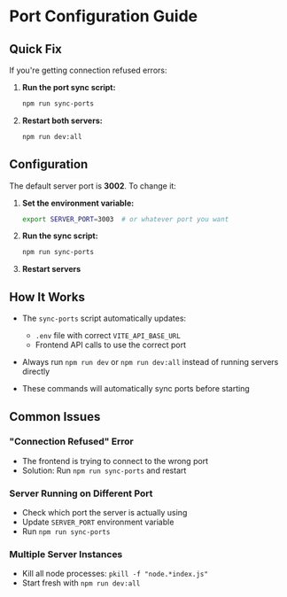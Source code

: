 # Port Configuration Guide

## Quick Fix

If you're getting connection refused errors:

1. **Run the port sync script:**
   ```bash
   npm run sync-ports
   ```

2. **Restart both servers:**
   ```bash
   npm run dev:all
   ```

## Configuration

The default server port is **3002**. To change it:

1. **Set the environment variable:**
   ```bash
   export SERVER_PORT=3003  # or whatever port you want
   ```

2. **Run the sync script:**
   ```bash
   npm run sync-ports
   ```

3. **Restart servers**

## How It Works

- The `sync-ports` script automatically updates:
  - `.env` file with correct `VITE_API_BASE_URL`
  - Frontend API calls to use the correct port
  
- Always run `npm run dev` or `npm run dev:all` instead of running servers directly
- These commands will automatically sync ports before starting

## Common Issues

### "Connection Refused" Error
- The frontend is trying to connect to the wrong port
- Solution: Run `npm run sync-ports` and restart

### Server Running on Different Port
- Check which port the server is actually using
- Update `SERVER_PORT` environment variable
- Run `npm run sync-ports`

### Multiple Server Instances
- Kill all node processes: `pkill -f "node.*index.js"`
- Start fresh with `npm run dev:all`